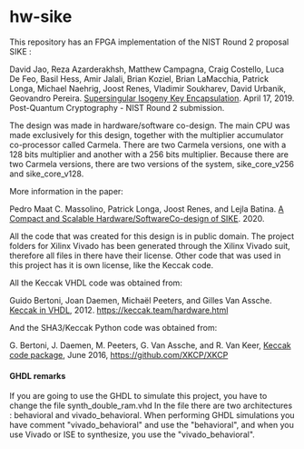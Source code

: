 # hw-sike

This repository has an FPGA implementation of the NIST Round 2 proposal SIKE :

David Jao, Reza Azarderakhsh, Matthew Campagna, Craig Costello, Luca De Feo, Basil Hess, Amir Jalali, Brian Koziel, Brian LaMacchia, Patrick Longa, Michael Naehrig, Joost Renes, Vladimir Soukharev, David Urbanik, Geovandro Pereira. [Supersingular Isogeny Key Encapsulation](https://sike.org/files/SIDH-spec.pdf). April 17, 2019. Post-Quantum Cryptography - NIST Round 2 submission.

The design was made in hardware/software co-design. The main CPU was made exclusively for this design, together with the multiplier accumulator co-processor called Carmela. There are two Carmela versions, one with a 128 bits multiplier and another with a 256 bits multiplier. Because there are two Carmela versions, there are two versions of the system, sike_core_v256 and sike_core_v128.

More information in the paper:

Pedro Maat C. Massolino, Patrick Longa, Joost Renes, and Lejla Batina. [A Compact and Scalable Hardware/SoftwareCo-design of SIKE](). 2020.

All the code that was created for this design is in public domain.
The project folders for Xilinx Vivado has been generated through the Xilinx Vivado suit, therefore all files in there have their license.
Other code that was used in this project has it is own license, like the Keccak code.

All the Keccak VHDL code was obtained from:

Guido Bertoni, Joan Daemen, Michaël Peeters, and Gilles Van Assche. [Keccak in VHDL](https://keccak.team/hardware.html), 2012. https://keccak.team/hardware.html

And the SHA3/Keccak Python code was obtained from:

G. Bertoni, J. Daemen, M. Peeters, G. Van Assche, and R. Van Keer, [Keccak code package](https://github.com/XKCP/XKCP), June 2016, https://github.com/XKCP/XKCP

#### GHDL remarks

If you are going to use the GHDL to simulate this project, you have to change the file synth_double_ram.vhd
In the file there are two architectures : behavioral and vivado_behavioral. When performing GHDL simulations you have comment "vivado_behavioral" and use the "behavioral", and when you use Vivado or ISE to synthesize, you use the "vivado_behavioral".